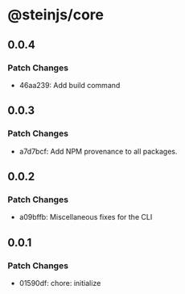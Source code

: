 # @steinjs/core

## 0.0.4

### Patch Changes

- 46aa239: Add build command

## 0.0.3

### Patch Changes

- a7d7bcf: Add NPM provenance to all packages.

## 0.0.2

### Patch Changes

- a09bffb: Miscellaneous fixes for the CLI

## 0.0.1

### Patch Changes

- 01590df: chore: initialize
